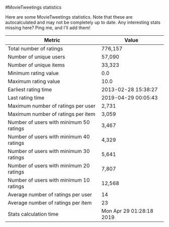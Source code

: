 #MovieTweetings statistics

Here are some MovieTweetings statistics. Note that these are autocalculated and may not be completely up to date. Any interesting stats missing here? Ping me, and I'll add them!

Metric | Value
--- | ---
Total number of ratings                 | 776,157
Number of unique users                  | 57,090
Number of unique items                  | 33,323
Minimum rating value                    | 0.0
Maximum rating value                    | 10.0
Earliest rating time                    | 2013-02-28 15:38:27
Last rating time                        | 2019-04-29 00:05:43
Maximum number of ratings per user      | 2,731
Maximum number of ratings per item      | 3,059
Number of users with minimum 50 ratings | 3,467
Number of users with minimum 40 ratings | 4,329
Number of users with minimum 30 ratings | 5,641
Number of users with minimum 20 ratings | 7,807
Number of users with minimum 10 ratings | 12,568
Average number of ratings per user      | 14
Average number of ratings per item      | 23
Stats calculation time                  | Mon Apr 29 01:28:18 2019

